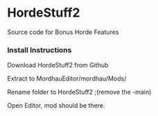 # HordeStuff2
Source code for Bonus Horde Features
### Install Instructions ###

Download HordeStuff2 from Github 

Extract to MordhauEditor/mordhau/Mods/ 

Rename folder to HordeStuff2 ;(remove the -main) 

Open Editor, mod should be there. 
